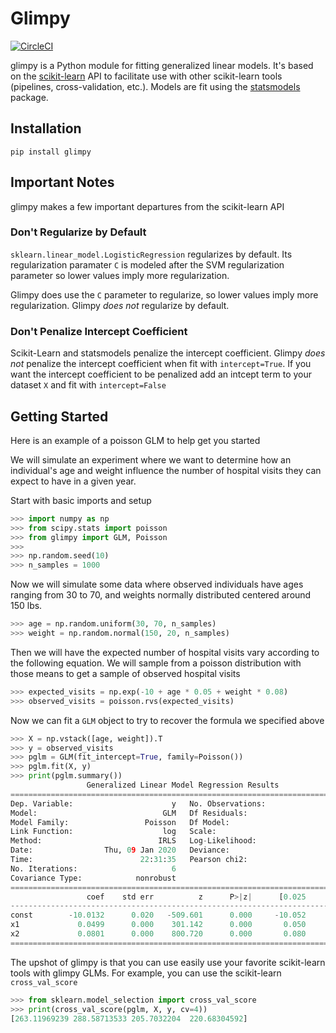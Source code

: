 # Glimpy
[![CircleCI](https://circleci.com/gh/KSafran/glimpy.svg?style=svg)](https://circleci.com/gh/KSafran/glimpy)  

glimpy is a Python module for fitting generalized linear models. It's based on the [scikit-learn](https://scikit-learn.org/stable/index.html) API to facilitate use with other scikit-learn tools (pipelines, cross-validation, etc.). Models are fit using the [statsmodels](https://www.statsmodels.org/stable/glm.html) package.

## Installation
`pip install glimpy`

## Important Notes
glimpy makes a few important departures from the scikit-learn API 

### Don't Regularize by Default
`sklearn.linear_model.LogisticRegression` regularizes by default. Its 
regularization paramater `C` is modeled after the SVM regularization parameter 
so lower values imply more regularization. 

Glimpy does use the `C` parameter to regularize, so lower values imply
more regularization.
Glimpy *does not* regularize by default. 

### Don't Penalize Intercept Coefficient
Scikit-Learn and statsmodels penalize the intercept coefficient. Glimpy *does not* penalize the intercept coefficient when fit with `intercept=True`. If you want the intercept coefficient to be penalized add an intcept term to your dataset `X` and fit with `intercept=False`

## Getting Started
Here is an example of a poisson GLM to help get you started

We will simulate an experiment where we want to determine how an individual's age and weight influence the number of hospital visits they can expect to have in a given year.  

Start with basic imports and setup 
```python
>>> import numpy as np
>>> from scipy.stats import poisson
>>> from glimpy import GLM, Poisson
>>>
>>> np.random.seed(10)
>>> n_samples = 1000
```
  
Now we will simulate some data where observed individuals have ages ranging from 30 to 70, and weights normally distributed centered around 150 lbs.
```python  
>>> age = np.random.uniform(30, 70, n_samples)
>>> weight = np.random.normal(150, 20, n_samples)
```
  
Then we will have the expected number of hospital visits vary according to the following equation. We will sample from a poisson distribution with those means to get a sample of observed hospital visits
```python
>>> expected_visits = np.exp(-10 + age * 0.05 + weight * 0.08)
>>> observed_visits = poisson.rvs(expected_visits)
```
  
Now we can fit a `GLM` object to try to recover the formula we specified above
```python
>>> X = np.vstack([age, weight]).T
>>> y = observed_visits
>>> pglm = GLM(fit_intercept=True, family=Poisson())
>>> pglm.fit(X, y)
>>> print(pglm.summary())
                 Generalized Linear Model Regression Results
==============================================================================
Dep. Variable:                      y   No. Observations:                 1000
Model:                            GLM   Df Residuals:                      997
Model Family:                 Poisson   Df Model:                            2
Link Function:                    log   Scale:                          1.0000
Method:                          IRLS   Log-Likelihood:                -3619.1
Date:                Thu, 09 Jan 2020   Deviance:                       967.43
Time:                        22:31:35   Pearson chi2:                     961.
No. Iterations:                     6
Covariance Type:            nonrobust
==============================================================================
                 coef    std err          z      P>|z|      [0.025      0.975]
------------------------------------------------------------------------------
const        -10.0132      0.020   -509.601      0.000     -10.052      -9.975
x1             0.0499      0.000    301.142      0.000       0.050       0.050
x2             0.0801      0.000    800.720      0.000       0.080       0.080
==============================================================================
```
  
The upshot of glimpy is that you can use easily use your favorite scikit-learn tools with glimpy GLMs. For example, you can use the scikit-learn `cross_val_score`
```python
>>> from sklearn.model_selection import cross_val_score
>>> print(cross_val_score(pglm, X, y, cv=4))
[263.11969239 288.58713533 205.7032204  220.68304592]
```
